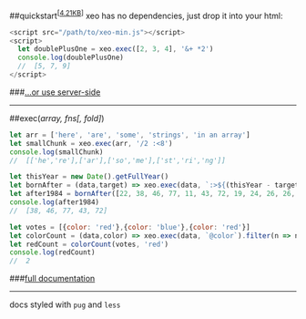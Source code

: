 ##quickstart<sup>[[4.21KB](https://raw.githubusercontent.com/spliced/xeo/master/xeo-min.js)]</sup>
xeo has no dependencies, just drop it into your html:
```javascript
<script src="/path/to/xeo-min.js"></script>
<script>
  let doublePlusOne = xeo.exec([2, 3, 4], '&+ *2')
  console.log(doublePlusOne)
  //  [5, 7, 9]
</script>
```

###[...or use server-side](https://www.npmjs.com/package/xeo)
***

##exec(_array, fns[, fold]_)
```javascript
let arr = ['here', 'are', 'some', 'strings', 'in an array']
let smallChunk = xeo.exec(arr, '/2 :<8')
console.log(smallChunk)
//  [['he','re'],['ar'],['so','me'],['st','ri','ng']]
```

```javascript
let thisYear = new Date().getFullYear()
let bornAfter = (data,target) => xeo.exec(data, `:>${(thisYear - target)}`)
let after1984 = bornAfter([22, 38, 46, 77, 11, 43, 72, 19, 24, 26, 26, 22], 1984)
console.log(after1984)
//  [38, 46, 77, 43, 72]
```

```javascript
let votes = [{color: 'red'},{color: 'blue'},{color: 'red'}]
let colorCount = (data,color) => xeo.exec(data, `@color`).filter(n => n[0]===color).length
let redCount = colorCount(votes, 'red')
console.log(redCount)
//  2
```
###[full documentation](http://codepen.io/spliced/full/BQMMBX/)
***
docs styled with `pug` and `less`
